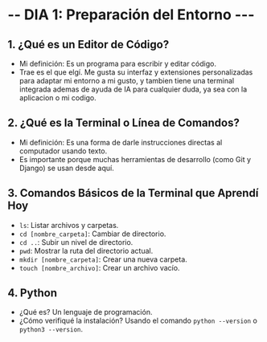 # -- DIA 1: Preparación del Entorno ---

## 1. ¿Qué es un Editor de Código?
* Mi definición: Es un programa para escribir y editar código.
* Trae es el que elgí. Me gusta su interfaz y extensiones personalizadas para adaptar mi entorno a mi gusto, y tambien tiene una terminal integrada ademas de ayuda de IA para cualquier duda, ya sea con la aplicacion o mi codigo.

## 2. ¿Qué es la Terminal o Línea de Comandos?
* Mi definición: Es una forma de darle instrucciones directas al computador usando texto.
* Es importante porque muchas herramientas de desarrollo (como Git y Django) se usan desde aquí.

## 3. Comandos Básicos de la Terminal que Aprendí Hoy
* `ls`: Listar archivos y carpetas.
* `cd [nombre_carpeta]`: Cambiar de directorio.
* `cd ..`: Subir un nivel de directorio.
* `pwd`: Mostrar la ruta del directorio actual.
* `mkdir [nombre_carpeta]`: Crear una nueva carpeta.
* `touch [nombre_archivo]`: Crear un archivo vacío.

## 4. Python
* ¿Qué es? Un lenguaje de programación.
* ¿Cómo verifiqué la instalación? Usando el comando `python --version` o `python3 --version`.
